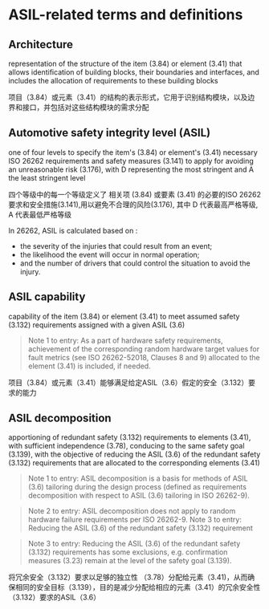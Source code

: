 # ASIL-related terms and definitions

## Architecture

representation of the structure of the item \(3.84\) or element \(3.41\) that allows identification of building blocks, their boundaries and interfaces, and includes the allocation of requirements to these building blocks 

项目（3.84）或元素（3.41）的结构的表示形式，它用于识别结构模块，以及边界和接口，并包括对这些结构模块的需求分配

## Automotive safety integrity level \(ASIL\)

one of four levels to specify the item's \(3.84\) or element's \(3.41\) necessary ISO 26262 requirements and safety measures \(3.141\) to apply for avoiding an unreasonable risk \(3.176\), with D representing the most stringent and A the least stringent level

四个等级中的每一个等级定义了 相关项 \(3.84\) 或要素 \(3.41\) 的必要的ISO 26262 要求和安全措施\(3.141\),用以避免不合理的风险\(3.176\), 其中 D 代表最高严格等级, A 代表最低严格等级

In 26262, ASIL is calculated based on :

* the severity of the injuries that could result from an event;
* the likelihood the event will occur in normal operation;
* and the number of drivers that could control the situation to avoid the injury.



## ASIL capability

capability of the item \(3.84\) or element \(3.41\) to meet assumed safety \(3.132\) requirements assigned with a given ASIL \(3.6\)

> Note 1 to entry: As a part of hardware safety requirements, achievement of the corresponding random hardware target values for fault metrics \(see ISO 26262-52018, Clauses 8 and 9\) allocated to the element \(3.41\) is included, if needed.

项目（3.84）或元素（3.41）能够满足给定ASIL（3.6）假定的安全（3.132）要求的能力

## ASIL decomposition

apportioning of redundant safety \(3.132\) requirements to elements \(3.41\), with sufficient independence \(3.78\), conducing to the same safety goal \(3.139\), with the objective of reducing the ASIL \(3.6\) of the redundant safety \(3.132\) requirements that are allocated to the corresponding elements \(3.41\)

> Note 1 to entry: ASIL decomposition is a basis for methods of ASIL \(3.6\) tailoring during the design process \(defined as requirements decomposition with respect to ASIL \(3.6\) tailoring in ISO 26262-9\).

> Note 2 to entry: ASIL decomposition does not apply to random hardware failure requirements per ISO 26262-9. Note 3 to entry: Reducing the ASIL \(3.6\) of the redundant safety \(3.132\) requirement

> Note 3 to entry: Reducing the ASIL \(3.6\) of the redundant safety \(3.132\) requirements has some exclusions, e.g. confirmation measures \(3.23\) remain at the level of the safety goal \(3.139\).

将冗余安全（3.132）要求以足够的独立性 （3.78）分配给元素（3.41\)，从而确保相同的安全目标（3.139），目的是减少分配给相应的元素（3.41）的冗余安全性（3.132）要求的ASIL（3.6）







